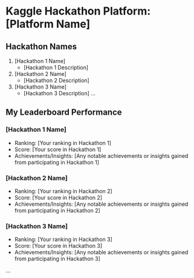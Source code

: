 # Kaggle Hackathon Platform: [Platform Name]

## Hackathon Names
1. [Hackathon 1 Name]
   - [Hackathon 1 Description]
2. [Hackathon 2 Name]
   - [Hackathon 2 Description]
3. [Hackathon 3 Name]
   - [Hackathon 3 Description]
   ...

## My Leaderboard Performance
### [Hackathon 1 Name]
- Ranking: [Your ranking in Hackathon 1]
- Score: [Your score in Hackathon 1]
- Achievements/Insights: [Any notable achievements or insights gained from participating in Hackathon 1]

### [Hackathon 2 Name]
- Ranking: [Your ranking in Hackathon 2]
- Score: [Your score in Hackathon 2]
- Achievements/Insights: [Any notable achievements or insights gained from participating in Hackathon 2]

### [Hackathon 3 Name]
- Ranking: [Your ranking in Hackathon 3]
- Score: [Your score in Hackathon 3]
- Achievements/Insights: [Any notable achievements or insights gained from participating in Hackathon 3]

...

